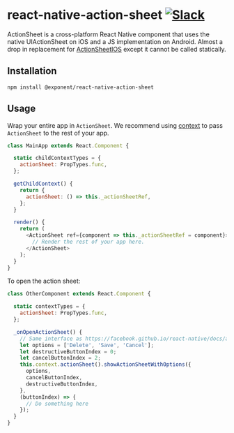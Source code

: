 # react-native-action-sheet [![Slack](http://slack.exponentjs.com/badge.svg)](http://slack.exponentjs.com)

ActionSheet is a cross-platform React Native component that uses the native UIActionSheet on iOS and a JS implementation on Android. Almost a drop in replacement for [ActionSheetIOS](https://facebook.github.io/react-native/docs/actionsheetios.html) except it cannot be called statically.

## Installation
```
npm install @exponent/react-native-action-sheet
```

## Usage

Wrap your entire app in `ActionSheet`. We recommend using [context](https://facebook.github.io/react/docs/context.html) to pass `ActionSheet` to the rest of your app.

```js
class MainApp extends React.Component {

  static childContextTypes = {
    actionSheet: PropTypes.func,
  };

  getChildContext() {
    return {
      actionSheet: () => this._actionSheetRef,
    };
  }

  render() {
    return (
      <ActionSheet ref={component => this._actionSheetRef = component}>
        // Render the rest of your app here.
      </ActionSheet>
    );
  }
}
```

To open the action sheet:

```js
class OtherComponent extends React.Component {

  static contextTypes = {
    actionSheet: PropTypes.func,
  };

  _onOpenActionSheet() {
    // Same interface as https://facebook.github.io/react-native/docs/actionsheetios.html
    let options = ['Delete', 'Save', 'Cancel'];
    let destructiveButtonIndex = 0;
    let cancelButtonIndex = 2;
    this.context.actionSheet().showActionSheetWithOptions({
      options,
      cancelButtonIndex,
      destructiveButtonIndex,
    },
    (buttonIndex) => {
      // Do something here
    });
  }
}
```
